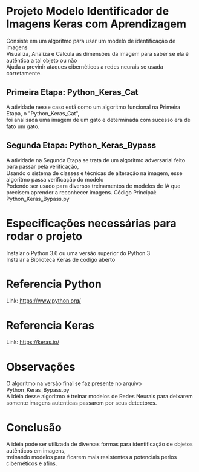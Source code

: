 # Projeto Modelo Identificador de Imagens Keras com Aprendizagem
Consiste em um algoritmo para usar um modelo de identificação de imagens</br>
Visualiza, Analiza e Calcula as dimensões da imagem para saber se ela é autêntica a tal objeto ou não</br>
Ajuda a previnir ataques cibernéticos a redes neurais se usada corretamente.
## Primeira Etapa: Python_Keras_Cat
A atividade nesse caso está como um algoritmo funcional na Primeira Etapa, o "Python_Keras_Cat",</br>
foi analisada uma imagem de um gato e determinada com sucesso era de fato um gato.
## Segunda Etapa: Python_Keras_Bypass
A atividade na Segunda Etapa se trata de um algoritmo adversarial feito para passar pela verificação,</br>
Usando o sistema de classes e técnicas de alteração na imagem, esse algoritmo passa verificaçãp do modelo</br>
Podendo ser usado para diversos treinamentos de modelos de IA que precisem aprender a reconhecer imagens.
Código Principal: Python_Keras_Bypass.py

# Especificações necessárias para rodar o projeto
Instalar o Python 3.6 ou uma versão superior do Python 3</br> 
Instalar a Biblioteca Keras de código aberto
# Referencia Python
Link: https://www.python.org/
# Referencia Keras
Link: https://keras.io/

# Observações
O algoritmo na versão final se faz presente no arquivo Python_Keras_Bypass.py</br>
A idéia desse algoritmo é treinar modelos de Redes Neurais para deixarem somente imagens autenticas passarem por seus detectores.

# Conclusão
A idéia pode ser utilizada de diversas formas para identificação de objetos autênticos em imagens,</br>
treinando modelos para ficarem mais resistentes a potenciais perios cibernéticos e afins.
